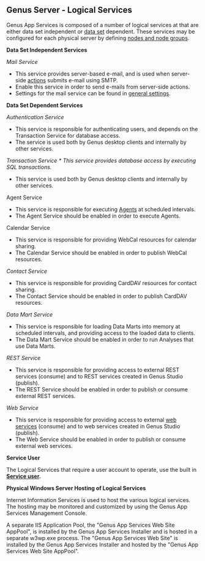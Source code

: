 ## Genus Server - Logical Services

Genus App Services is composed of a number of logical services at that are either data set independent or [data set](../../defining-the-application-model/general-settings/data-sets.md) dependent. These services may be configured for each physical server by defining [nodes and node groups](../../defining-the-application-model/nodes-and-node-groups.md).

**Data Set Independent Services**

<span style="FONT-STYLE: italic">Mail Service

*   This service provides server-based e-mail, and is used when server-side [actions](../../defining-the-application-model/action-orchestration/actions.md) submits e-mail using SMTP.
*   Enable this service in order to send e-mails from server-side actions.
*   Settings for the mail service can be found in [general settings](../../defining-the-application-model/general-settings.md).

**Data Set Dependent Services**

<span style="FONT-STYLE: italic">Authentication Service

*   This service is responsible for authenticating users, and depends on the Transaction Service for database access.
*   The service is used both by Genus desktop clients and internally by other services.

 <span style="FONT-STYLE: italic">Transaction Service <span style="FONT-STYLE: italic">*   This service provides database access by executing SQL transactions.
*   This service is used both by Genus desktop clients and internally by other services. 

Agent Service

*   This service is responsible for executing [Agents](../../defining-the-application-model/agents.md) at scheduled intervals.
*   The Agent Service should be enabled in order to execute Agents.

Calendar Service

*   This service is responsible for providing WebCal resources for calendar sharing.
*   The Calendar Service should be enabled in order to publish WebCal resources. 

<span style="FONT-STYLE: italic">Contact Service

*   This service is responsible for providing CardDAV resources for contact sharing.
*   The Contact Service should be enabled in order to publish CardDAV resources.

 <span style="FONT-STYLE: italic">Data Mart Service

*   This service is responsible for loading Data Marts into memory at scheduled intervals, and providing access to the loaded data to clients.
*   The Data Mart Service should be enabled in order to run Analyses that use Data Marts. 

 <span style="FONT-STYLE: italic">REST Service

*   This service is responsible for providing access to external REST services (consume) and to REST services created in Genus Studio (publish).
*   The REST Service should be enabled in order to publish or consume external REST services.

<span style="FONT-STYLE: italic">Web Service

*   This service is responsible for providing access to external [web services](../../defining-the-application-model/web-services.md) (consume) and to web services created in Genus Studio (publish).
*   The Web Service should be enabled in order to publish or consume external web services.

**Service User**

The Logical Services that require a user account to operate, use the built in **[Service user](../../defining-the-application-model/security/security-groups-and-user-accounts.md).**

****Physical Windows Server Hosting of Logical Services****

Internet Information Services is used to host the various logical services. The hosting may be monitored and customized by using the Genus App Services Management Console.

A separate IIS Application Pool, the "Genus App Services Web Site AppPool", is installed by the Genus App Services Installer and is hosted in a separate w3wp.exe process. The "Genus App Services Web Site" is installed by the Genus App Services Installer and hosted by the "Genus App Services Web Site AppPool".